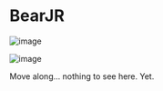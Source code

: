 # BearJR

![image](https://cloud.githubusercontent.com/assets/4998806/21539865/959dbce6-cd78-11e6-9f37-0c5bc644323b.png)

![image](https://cloud.githubusercontent.com/assets/4998806/21539872/a58d43ec-cd78-11e6-8560-da942c2ae12d.png)

Move along... nothing to see here. Yet.
